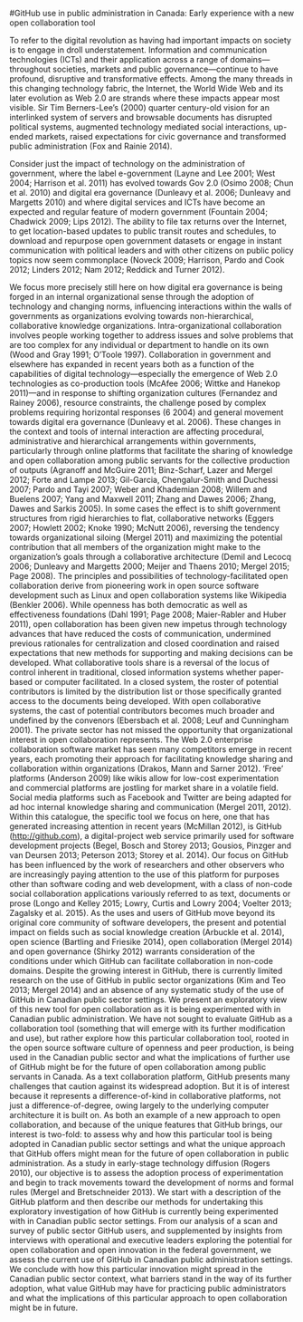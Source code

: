 #GitHub use in public administration in Canada: Early experience with a new open collaboration tool

To refer to the digital revolution as having had important impacts on society is to engage in droll understatement. Information and communication technologies (ICTs) and their application across a range of domains—throughout societies, markets and public governance—continue to have profound, disruptive and transformative effects. Among the many threads in this changing technology fabric, the Internet, the World Wide Web and its later evolution as Web 2.0 are strands where these impacts appear most visible. Sir Tim Berners-Lee’s (2000) quarter century-old vision for an interlinked system of servers and browsable documents has disrupted political systems, augmented technology mediated social interactions, up-ended markets, raised expectations for civic governance and transformed public administration (Fox and Rainie 2014). 

Consider just the impact of technology on the administration of government, where the label e-government (Layne and Lee 2001; West 2004; Harrison et al. 2011) has evolved towards Gov 2.0 (Osimo 2008; Chun et al. 2010) and digital era governance (Dunleavy et al. 2006; Dunleavy and Margetts 2010) and where digital services and ICTs have become an expected and regular feature of modern government (Fountain 2004; Chadwick 2009; Lips 2012). The ability to file tax returns over the Internet, to get location-based updates to public transit routes and schedules, to download and repurpose open government datasets or engage in instant communication with political leaders and with other citizens on public policy topics now seem commonplace (Noveck 2009; Harrison, Pardo and Cook 2012; Linders 2012; Nam 2012; Reddick and Turner 2012). 

We focus more precisely still here on how digital era governance is being forged in an internal organizational sense through the adoption of technology and changing norms, influencing interactions within the walls of governments as organizations evolving towards non-hierarchical, collaborative knowledge organizations. Intra-organizational collaboration involves people working together to address issues and solve problems that are too complex for any individual or department to handle on its own (Wood and Gray 1991; O’Toole 1997). Collaboration in government and elsewhere has expanded in recent years both as a function of the capabilities of digital technology—especially the emergence of Web 2.0 technologies as co-production tools (McAfee 2006; Wittke and Hanekop 2011)—and in response to shifting organization cultures (Fernandez and Rainey 2006), resource constraints, the challenge posed by complex problems requiring horizontal responses (6 2004) and general movement towards digital era governance (Dunleavy et al. 2006). 
These changes in the context and tools of internal interaction are affecting procedural, administrative and hierarchical arrangements within governments, particularly through online platforms that facilitate the sharing of knowledge and open collaboration among public servants for the collective production of outputs (Agranoff and McGuire 2011; Binz-Scharf, Lazer and Mergel 2012; Forte and Lampe 2013; Gil-Garcia, Chengalur-Smith and Duchessi 2007; Pardo and Tayi 2007; Weber and Khademian 2008; Willem and Buelens 2007; Yang and Maxwell 2011; Zhang and Dawes 2006; Zhang, Dawes and Sarkis 2005). In some cases the effect is to shift government structures from rigid hierarchies to flat, collaborative networks (Eggers 2007; Howlett 2002; Knoke 1990; McNutt 2006), reversing the tendency towards organizational siloing (Mergel 2011) and maximizing the potential contribution that all members of the organization might make to the organization’s goals through a collaborative architecture (Demil and Lecocq 2006; Dunleavy and Margetts 2000; Meijer and Thaens 2010; Mergel 2015; Page 2008). 
The principles and possibilities of technology-facilitated open collaboration derive from pioneering work in open source software development such as Linux and open collaboration systems like Wikipedia (Benkler 2006). While openness has both democratic as well as effectiveness foundations (Dahl 1991; Page 2008; Maier-Rabler and Huber 2011), open collaboration has been given new impetus through technology advances that have reduced the costs of communication, undermined previous rationales for centralization and closed coordination and raised expectations that new methods for supporting and making decisions can be developed. What collaborative tools share is a reversal of the locus of control inherent in traditional, closed information systems whether paper-based or computer facilitated. In a closed system, the roster of potential contributors is limited by the distribution list or those specifically granted access to the documents being developed. With open collaborative systems, the cast of potential contributors becomes much broader and undefined by the convenors (Ebersbach et al. 2008; Leuf and Cunningham 2001). 
The private sector has not missed the opportunity that organizational interest in open collaboration represents. The Web 2.0 enterprise collaboration software market has seen many competitors emerge in recent years, each promoting their approach for facilitating knowledge sharing and collaboration within organizations (Drakos, Mann and Sarner 2012). ‘Free’ platforms (Anderson 2009) like wikis allow for low-cost experimentation and commercial platforms are jostling for market share in a volatile field. Social media platforms such as Facebook and Twitter are being adapted for ad hoc internal knowledge sharing and communication (Mergel 2011, 2012). Within this catalogue, the specific tool we focus on here, one that has generated increasing attention in recent years (McMillan 2012), is GitHub (http://github.com), a digital-project web service primarily used for software development projects (Begel, Bosch and Storey 2013; Gousios, Pinzger and van Deursen 2013; Peterson 2013; Storey et al. 2014). 
Our focus on GitHub has been influenced by the work of researchers and other observers who are increasingly paying attention to the use of this platform for purposes other than software coding and web development, with a class of non-code social collaboration applications variously referred to as text, documents or prose (Longo and Kelley 2015; Lowry, Curtis and Lowry 2004; Voelter 2013; Zagalsky et al. 2015). As the uses and users of GitHub move beyond its original core community of software developers, the present and potential impact on fields such as social knowledge creation (Arbuckle et al. 2014), open science (Bartling and Friesike 2014), open collaboration (Mergel 2014) and open governance (Shirky 2012) warrants consideration of the conditions under which GitHub can facilitate collaboration in non-code domains. 
Despite the growing interest in GitHub, there is currently limited research on the use of GitHub in public sector organizations (Kim and Teo 2013; Mergel 2014) and an absence of any systematic study of the use of GitHub in Canadian public sector settings. We  present an exploratory view of this new tool for open collaboration as it is being experimented with in Canadian public administration. We have not sought to evaluate GitHub as a collaboration tool (something that will emerge with its further modification and use), but rather explore how this particular collaboration tool, rooted in the open source software culture of openness and peer production, is being used in the Canadian public sector and what the implications of further use of GitHub might be for the future of open collaboration among public servants in Canada. As a text collaboration platform, GitHub presents many challenges that caution against its widespread adoption. But it is of interest because it represents a difference-of-kind in collaborative platforms, not just a difference-of-degree, owing largely to the underlying computer architecture it is built on. As both an example of a new approach to open collaboration, and because of the unique features that GitHub brings, our interest is two-fold: to assess why and how this particular tool is being adopted in Canadian public sector settings and what the unique approach that GitHub offers might mean for the future of open collaboration in public administration. As a study in early-stage technology diffusion (Rogers 2010), our objective is to assess the adoption process of experimentation and begin to track movements toward the development of norms and formal rules (Mergel and Bretschneider 2013). 
We start with a description of the GitHub platform and then describe our methods for undertaking this exploratory investigation of how GitHub is currently being experimented with in Canadian public sector settings. From our analysis of a scan and survey of public sector GitHub users, and supplemented by insights from interviews with operational and executive leaders exploring the potential for open collaboration and open innovation in the federal government, we assess the current use of GitHub in Canadian public administration settings. We conclude with how this particular innovation might spread in the Canadian public sector context, what barriers stand in the way of its further adoption, what value GitHub may have for practicing public administrators and what the implications of this particular approach to open collaboration might be in future.

